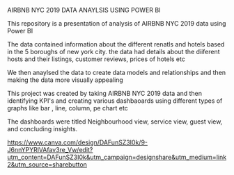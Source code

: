 AIRBNB NYC 2019 DATA ANAYLSIS USING POWER BI

This repository is a presentation of analysis of AIRBNB NYC 2019 data using Power BI

The data contained information about the different renatls and hotels based in the 5 boroughs of new york city. the data had details about the diiferent hosts and their listings, customer reviews, prices of hotels etc

We then anaylsed the data to create data models and relationships and then making the data more visually appealing

This project was created by taking AIRBNB NYC 2019 data and then identifying KPI's and creating various dashbaoards using different types of graphs like bar , line, column, pe chart etc

The dashboards were titled Neighbourhood view, service view, guest view, and concluding insights.

https://www.canva.com/design/DAFunSZ3I0k/9-J6nnYPYRlVAfav3re_Vw/edit?utm_content=DAFunSZ3I0k&utm_campaign=designshare&utm_medium=link2&utm_source=sharebutton

